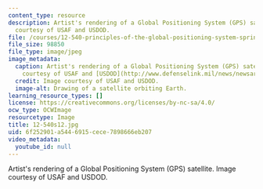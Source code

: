 ```yaml
---
content_type: resource
description: Artist's rendering of a Global Positioning System (GPS) satellite. Image
  courtesy of USAF and USDOD.
file: /courses/12-540-principles-of-the-global-positioning-system-spring-2012/6f252901a5446915cece7898666eb207_12-540s12.jpg
file_size: 98850
file_type: image/jpeg
image_metadata:
  caption: Artist's rendering of a Global Positioning System (GPS) satellite. (Image
    courtesy of USAF and [USDOD](http://www.defenselink.mil/news/newsarticle.aspx?id=42805).)
  credit: Image courtesy of USAF and USDOD.
  image-alt: Drawing of a satellite orbiting Earth.
learning_resource_types: []
license: https://creativecommons.org/licenses/by-nc-sa/4.0/
ocw_type: OCWImage
resourcetype: Image
title: 12-540s12.jpg
uid: 6f252901-a544-6915-cece-7898666eb207
video_metadata:
  youtube_id: null
---
```

Artist's rendering of a Global Positioning System (GPS) satellite. Image courtesy of USAF and USDOD.